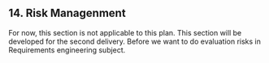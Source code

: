 ## 14. Risk Managenment

For now, this section is not applicable to this plan.
This section will be developed for the second delivery. Before we want to do evaluation risks in Requirements engineering subject.
